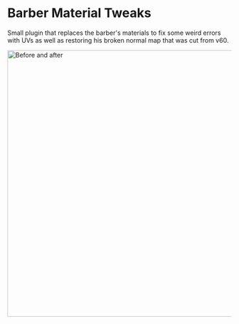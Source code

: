 
# Barber Material Tweaks

Small plugin that replaces the barber's materials to fix some weird errors with UVs as well as restoring his broken normal map that was cut from v60.


<img src="https://i.imgur.com/WrpiG0A.png" alt="Before and after" width="600"/>



